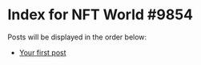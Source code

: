 # Index for NFT World #9854
Posts will be displayed in the order below:

- [Your first post](./001-first.md)

